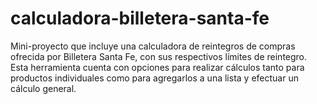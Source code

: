# calculadora-billetera-santa-fe
Mini-proyecto que incluye una calculadora de reintegros de compras ofrecida por Billetera Santa Fe, con sus respectivos límites de reintegro. Esta herramienta cuenta con opciones para realizar cálculos tanto para productos individuales como para agregarlos a una lista y efectuar un cálculo general.
